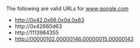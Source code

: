 The following are valid URLs for www.google.com

* http://0x42.0x66.0x0d.0x63
* http://0x42660d63
* http://1113984355
* http://00000102.00000146.00000015.00000143

